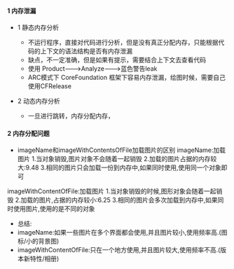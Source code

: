 #### 1 内存泄漏
- 1  静态内存分析
   - 不运行程序，直接对代码进行分析，但是没有真正分配内存，只能根据代码的上下文的语法结构是否有内存泄漏
   - 缺点，不一定准确，但是如果有提示，需要结合上下文去查看代码
   - 使用 Product--->Analyze--->蓝色警告leak
   - ARC模式下 CoreFoundation 框架下容易内存泄漏，绘图时候，需要自己使用CFRelease
   
- 2 动态内存分析

  -  一旦进行跳转，内存分配内存，
  
  
  
  
#### 2 内存分配问题

 - imageName和imageWithContentsOfFile加载图片的区别
 imageName:加载图片
 1.当对象销毁,图片对象不会随着一起销毁
 2.加载的图片占据的内存较大:9.48
 3.相同的图片只会加载一份到内存中,如果同时使用,使用同一个对象即可
 
 imageWithContentOfFile:加载图片
 1.当对象销毁的时候,图形对象会随着一起销毁
 2.加载的图片,占据的内存较小:6.25
 3.相同的图片会多次加载到内存中,如果同时使用图片,使用的是不同的对象
 
 - 总结:
  - imageName:如果一些图片在多个界面都会使用,并且图片较小,使用频率高.(图标/小的背景图)
  - imageWithContentOfFile:只在一个地方使用,并且图片较大,使用频率不高.(版本新特性/相册)


